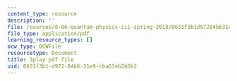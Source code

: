 ```yaml
---
content_type: resource
description: ''
file: /courses/8-06-quantum-physics-iii-spring-2018/0631f3b1d97284b631e9cba63eb2b5b2_pBvHt3Nea6Q.pdf
file_type: application/pdf
learning_resource_types: []
ocw_type: OCWFile
resourcetype: Document
title: 3play pdf file
uid: 0631f3b1-d972-84b6-31e9-cba63eb2b5b2
---
```

